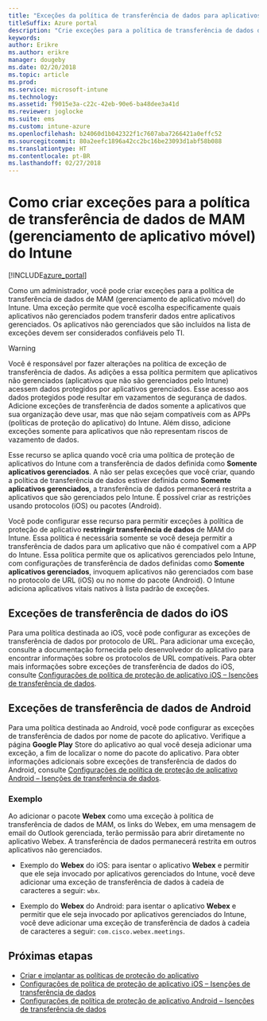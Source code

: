 ```yaml
---
title: "Exceções da política de transferência de dados para aplicativos"
titleSuffix: Azure portal
description: "Crie exceções para a política de transferência de dados de MAM (gerenciamento de aplicativo móvel) do Intune."
keywords: 
author: Erikre
ms.author: erikre
manager: dougeby
ms.date: 02/20/2018
ms.topic: article
ms.prod: 
ms.service: microsoft-intune
ms.technology: 
ms.assetid: f9015e3a-c22c-42eb-90e6-ba48dee3a41d
ms.reviewer: joglocke
ms.suite: ems
ms.custom: intune-azure
ms.openlocfilehash: b24060d1b042322f1c7607aba7266421a0effc52
ms.sourcegitcommit: 80a2eefc1896a42cc2bc16be23093d1abf58b088
ms.translationtype: HT
ms.contentlocale: pt-BR
ms.lasthandoff: 02/27/2018
---
```

# <a name="how-to-create-exceptions-to-the-intune-mobile-application-management-mam-data-transfer-policy"></a>Como criar exceções para a política de transferência de dados de MAM (gerenciamento de aplicativo móvel) do Intune

[!INCLUDE[azure_portal](./includes/azure_portal.md)]

Como um administrador, você pode criar exceções para a política de transferência de dados de MAM (gerenciamento de aplicativo móvel) do Intune. Uma exceção permite que você escolha especificamente quais aplicativos não gerenciados podem transferir dados entre aplicativos gerenciados. Os aplicativos não gerenciados que são incluídos na lista de exceções devem ser considerados confiáveis pelo TI. 

>[!WARNING] 
> Você é responsável por fazer alterações na política de exceção de transferência de dados. As adições a essa política permitem que aplicativos não gerenciados (aplicativos que não são gerenciados pelo Intune) acessem dados protegidos por aplicativos gerenciados. Esse acesso aos dados protegidos pode resultar em vazamentos de segurança de dados. Adicione exceções de transferência de dados somente a aplicativos que sua organização deve usar, mas que não sejam compatíveis com as APPs (políticas de proteção do aplicativo) do Intune. Além disso, adicione exceções somente para aplicativos que não representam riscos de vazamento de dados.

Esse recurso se aplica quando você cria uma política de proteção de aplicativos do Intune com a transferência de dados definida como **Somente aplicativos gerenciados**. A não ser pelas exceções que você criar, quando a política de transferência de dados estiver definida como **Somente aplicativos gerenciados**, a transferência de dados permanecerá restrita a aplicativos que são gerenciados pelo Intune. É possível criar as restrições usando protocolos (iOS) ou pacotes (Android).

Você pode configurar esse recurso para permitir exceções à política de proteção de aplicativo **restringir transferência de dados** de MAM do Intune. Essa política é necessária somente se você deseja permitir a transferência de dados para um aplicativo que não é compatível com a APP do Intune. Essa política permite que os aplicativos gerenciados pelo Intune, com configurações de transferência de dados definidas como **Somente aplicativos gerenciados**, invoquem aplicativos não gerenciados com base no protocolo de URL (iOS) ou no nome do pacote (Android). O Intune adiciona aplicativos vitais nativos à lista padrão de exceções. 

## <a name="ios-data-transfer-exceptions"></a>Exceções de transferência de dados do iOS
Para uma política destinada ao iOS, você pode configurar as exceções de transferência de dados por protocolo de URL. Para adicionar uma exceção, consulte a documentação fornecida pelo desenvolvedor do aplicativo para encontrar informações sobre os protocolos de URL compatíveis. Para obter mais informações sobre exceções de transferência de dados do iOS, consulte [Configurações de política de proteção de aplicativo iOS – Isenções de transferência de dados](app-protection-policy-settings-ios.md#data-transfer-exemptions).

## <a name="android-data-transfer-exceptions"></a>Exceções de transferência de dados de Android
Para uma política destinada ao Android, você pode configurar as exceções de transferência de dados por nome de pacote do aplicativo. Verifique a página **Google Play** Store do aplicativo ao qual você deseja adicionar uma exceção, a fim de localizar o nome do pacote do aplicativo. Para obter informações adicionais sobre exceções de transferência de dados do Android, consulte [Configurações de política de proteção de aplicativo Android – Isenções de transferência de dados](app-protection-policy-settings-android.md#data-transfer-exemptions).

### <a name="example"></a>Exemplo
Ao adicionar o pacote **Webex** como uma exceção à política de transferência de dados de MAM, os links do Webex, em uma mensagem de email do Outlook gerenciada, terão permissão para abrir diretamente no aplicativo Webex. A transferência de dados permanecerá restrita em outros aplicativos não gerenciados.

- Exemplo do **Webex** do iOS: para isentar o aplicativo **Webex** e permitir que ele seja invocado por aplicativos gerenciados do Intune, você deve adicionar uma exceção de transferência de dados à cadeia de caracteres a seguir: <code>wbx</code>.

- Exemplo do **Webex** do Android: para isentar o aplicativo **Webex** e permitir que ele seja invocado por aplicativos gerenciados do Intune, você deve adicionar uma exceção de transferência de dados à cadeia de caracteres a seguir: <code>com.cisco.webex.meetings</code>. 

## <a name="next-steps"></a>Próximas etapas

- [Criar e implantar as políticas de proteção do aplicativo](app-protection-policies.md)
- [Configurações de política de proteção de aplicativo iOS – Isenções de transferência de dados](app-protection-policy-settings-ios.md#data-transfer-exemptions)
- [Configurações de política de proteção de aplicativo Android – Isenções de transferência de dados](app-protection-policy-settings-android.md#data-transfer-exemptions)
